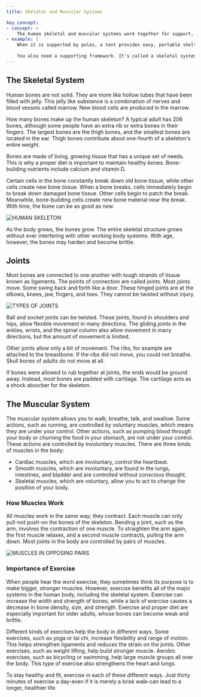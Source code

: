 ```yaml
---
title: Skeletal and Muscular Systems

key_concept:
- concept: >
    The human skeletal and muscular systems work together for support, protection, and movement.
- example: |
    When it is supported by poles, a tent provides easy, portable shelter for campers. However, hove you ever forgotten to bring tent poles? Without a framework, the tent collapses to the ground.
    
    You also need a supporting framework. It's called a skeletal system. Together, your skeletal and muscular systems support and protect you. They also do what a tent can't. They let you move.
---
```

## The Skeletal System

Human bones are not solid. They are more like hollow tubes that have been filled with jelly. This jelly like substance is a combination of nerves and blood vessels called marrow. New blood cells are produced in the marrow.

How many bones make up the human skeleton? A typical adult has 206 bones, although some people have an extra rib or extra bones in their fingers. The largest bones are the thigh bones, and the smallest bones are located in the ear. Thigh bones contribute about one-fourth of a skeleton's entire weight. 

Bones are made of living, growing tissue that has a unique set of needs. This is why a proper diet is important to maintain healthy bones. Bone-building nutrients include calcium and vitamin D.

Certain cells in the bone constantly break down old bone tissue, while other cells create new bone tissue. When a bone breaks, cells immediately begin to break down damaged bone tissue. Other cells begin to patch the break. Meanwhile, bone-building cells create new bone material near the break. With time, the bone can be as good as new.

![HUMAN SKELETON]()

As the body grows, the bones grow. The entire skeletal structure grows without ever interfering with other working body systems. With age, however, the bones may harden and become brittle.

## Joints

Most bones are connected to one another with tough strands of tissue known as ligaments. The points of connection are called joints. Most joints move. Some swing back and forth like a door. These hinged joints are at the elbows, knees, jaw, fingers, and toes. They cannot be twisted without injury.

![TYPES OF JOINTS]()

Ball and socket joints can be twisted. These joints, found in shoulders and hips, allow flexible movement in many directions. The gliding joints in the ankles, wrists, and the spinal column also allow movement in many directions, but the amount of movement is limited.

Other joints allow only a bit of movement. The ribs, for example are attached to the breastbone. If the ribs did not move, you could not breathe. Skull bones of adults do not move at all.

If bones were allowed to rub together at joints, the ends would be ground away. Instead, most bones are padded with cartilage. The cartilage acts as a shock absorber for the skeleton.

## The Muscular System

The muscular system allows you to walk, breathe, talk, and swallow. Some actions, such as running, are controlled by voluntary muscles, which means they are under your control. Other actions, such as pumping blood through your body or churning the food in your stomach, are not under your control. These actions are controlled by involuntary muscles. There are three kinds of muscles in the body:

  * Cardiac muscles, which are involuntary, control the heartbeat.
  * Smooth muscles, which are involuntary, are found in the lungs, intestines, and bladder and are controlled without conscious thought.
  * Skeletal muscles, which are voluntary, allow you to act to change the position of your body.

### How Muscles Work

All muscles work in the same way; they contract. Each muscle can only pull-not push-on the bones of the skeleton. Bending a joint, such as the arm, involves the contraction of one muscle. To straighten the arm again, the first muscle relaxes, and a second muscle contracts, pulling the arm down. Most joints in the body are controlled by pairs of muscles.

![MUSCLES IN OPPOSING PAIRS]()

### Importance of Exercise

When people hear the word exercise, they sometimes think its purpose is to make bigger, stronger muscles. However, exercise benefits all of the major systems in the human body, including the skeletal system. Exercise can increase the width and strength of bones, while a lack of exercise causes a decrease in bone density, size, and strength. Exercise and proper diet are especially important for older adults, whose bones can become weak and brittle.

Different kinds of exercises help the body in different ways. Some exercises, such as yoga or tai chi, increase flexibility and range of motion. This helps strengthen ligaments and reduces the strain on the joints. Other exercises, such as weight lifting, help build stronger muscle. Aerobic exercises, such as bicycling or swimming, help large muscle groups all over the body. This type of exercise also strengthens the heart and lungs.

To stay healthy and fit, exercise in each of these different ways. Just thirty minutes of exercise a day-even if it is merely a brisk walk-can lead to a longer, healthier life.
